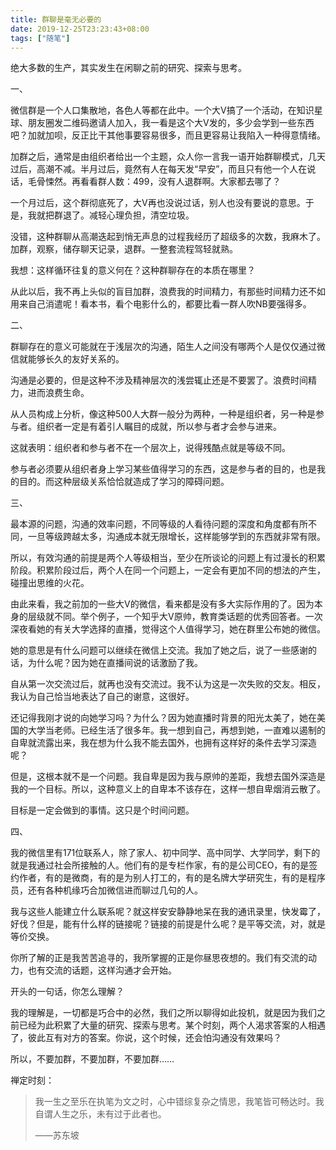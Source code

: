 ```yaml
---
title: 群聊是毫无必要的
date: 2019-12-25T23:23:43+08:00
tags: ["随笔"]
---
```


绝大多数的生产，其实发生在闲聊之前的研究、探索与思考。

一、

微信群是一个人口集散地，各色人等都在此中。一个大V搞了一个活动，在知识星球、朋友圈发二维码邀请人加入，我一看是这个大V发的，多少会学到一些东西吧？加就加呗，反正比干其他事要容易很多，而且更容易让我陷入一种得意情绪。

加群之后，通常是由组织者给出一个主题，众人你一言我一语开始群聊模式，几天过后，高潮不减。半月过后，竟然有人在每天发“早安”，而且只有他一个人在说话，毛骨悚然。再看看群人数：499，没有人退群啊。大家都去哪了？

一个月过后，这个群彻底死了，大V再也没说过话，别人也没有要说的意思。于是，我就把群退了。减轻心理负担，清空垃圾。

没错，这种群聊从高潮迭起到悄无声息的过程我经历了超级多的次数，我麻木了。加群，观察，储存聊天记录，退群。一整套流程驾轻就熟。

我想：这样循环往复的意义何在？这种群聊存在的本质在哪里？

从此以后，我不再上头似的盲目加群，浪费我的时间精力，有那些时间精力还不如用来自己消遣呢！看本书，看个电影什么的，都要比看一群人吹NB要强得多。

二、

群聊存在的意义可能就在于浅层次的沟通，陌生人之间没有哪两个人是仅仅通过微信就能够长久的友好关系的。

沟通是必要的，但是这种不涉及精神层次的浅尝辄止还是不要罢了。浪费时间精力，进而浪费生命。

从人员构成上分析，像这种500人大群一般分为两种，一种是组织者，另一种是参与者。组织者一定是有着引人瞩目的成就，所以参与者才会参与进来。

这就表明：组织者和参与者不在一个层次上，说得残酷点就是等级不同。

参与者必须要从组织者身上学习某些值得学习的东西，这是参与者的目的，也是我的目的。而这种层级关系恰恰就造成了学习的障碍问题。

三、

最本源的问题，沟通的效率问题，不同等级的人看待问题的深度和角度都有所不同，一旦等级跨越太多，沟通成本就无限增长，这样能够学到的东西就非常有限。

所以，有效沟通的前提是两个人等级相当，至少在所谈论的问题上有过漫长的积累阶段。积累阶段过后，两个人在同一个问题上，一定会有更加不同的想法的产生，碰撞出思维的火花。

由此来看，我之前加的一些大V的微信，看来都是没有多大实际作用的了。因为本身的层级就不同。举个例子，一个知乎大V原帅，教育类话题的优秀回答者。一次深夜看她的有关大学选择的直播，觉得这个人值得学习，她在群里公布她的微信。

她的意思是有什么问题可以继续在微信上交流。我加了她之后，说了一些感谢的话，为什么呢？因为她在直播间说的话激励了我。

自从第一次交流过后，就再也没有交流过。我不认为这是一次失败的交友。相反，我认为自己恰当地表达了自己的谢意，这很好。

还记得我刚才说的向她学习吗？为什么？因为她直播时背景的阳光太美了，她在美国的大学当老师。已经生活了很多年。我一想到自己，再想到她，一直难以遏制的自卑就流露出来，我在想为什么我不能去国外，也拥有这样好的条件去学习深造呢？

但是，这根本就不是一个问题。我自卑是因为我与原帅的差距，我想去国外深造是我的一个目标。所以，这种意义上的自卑本不该存在，这样一想自卑烟消云散了。

目标是一定会做到的事情。这只是个时间问题。

四、

我的微信里有171位联系人，除了家人、初中同学、高中同学、大学同学，剩下的就是我通过社会所接触的人。他们有的是专栏作家，有的是公司CEO，有的是签约作者，有的是微商，有的是为别人打工的，有的是名牌大学研究生，有的是程序员，还有各种机缘巧合加微信进而聊过几句的人。

我与这些人能建立什么联系呢？就这样安安静静地呆在我的通讯录里，快发霉了，好伐？但是，能有什么样的链接呢？链接的前提是什么呢？是平等交流，对，就是等价交换。

你所了解的正是我苦苦追寻的，我所掌握的正是你昼思夜想的。我们有交流的动力，也有交流的话题，这样沟通才会开始。

开头的一句话，你怎么理解？

我的理解是，一切都是巧合中的必然，我们之所以聊得如此投机，就是因为我们之前已经为此积累了大量的研究、探索与思考。某个时刻，两个人渴求答案的人相遇了，彼此互有对方的答案。你说，这个时候，还会怕沟通没有效果吗？

所以，不要加群，不要加群，不要加群……

禅定时刻：

> 我一生之至乐在执笔为文之时，心中错综复杂之情思，我笔皆可畅达时。我自谓人生之乐，未有过于此者也。
>
> ——苏东坡
